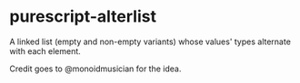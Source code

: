 # purescript-alterlist

A linked list (empty and non-empty variants) whose values' types alternate with each element.

Credit goes to @monoidmusician for the idea.
